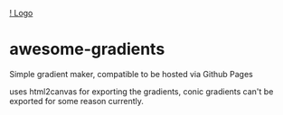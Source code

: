 [! Logo](https://github.com/tmrxdev/awesome-gradients/blob/main/awesome-gradients.png)
# awesome-gradients
Simple gradient maker, compatible to be hosted via Github Pages

uses html2canvas for exporting the gradients, conic gradients can't be exported for some reason currently.
